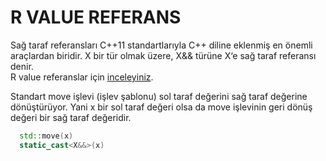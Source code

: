 # R VALUE REFERANS
Sağ taraf referansları C++11 standartlarıyla C++ diline eklenmiş en önemli araçlardan biridir. X bir tür olmak üzere, X&& türüne X‘e sağ taraf referansı denir.  
R value referanslar için [inceleyiniz](http://plepa.com/2016/10/04/sag-taraf-referanslari-1/).

Standart move işlevi (işlev şablonu) sol taraf değerini sağ taraf değerine dönüştürüyor. Yani x bir sol taraf değeri olsa da move işlevinin geri dönüş değeri bir sağ taraf değeridir.  

```cpp
  std::move(x)
  static_cast<X&&>(x)
```
